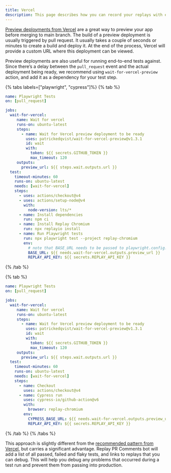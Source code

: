 ```yaml
---
title: Vercel
description: This page describes how you can record your replays with e2e tests against Vercel preview branches and get a list of your replays from passed, failed and flaky tests.
---
```


[Preview deployments from Vercel](https://vercel.com/docs/deployments/preview-deployments) are a great way to preview your app before merging to main branch. The build of a preview deployment is usually triggered by pull request. It usually takes a couple of seconds or minutes to create a build and deploy it. At the end of the process, Vercel will provide a custom URL where this deployment can be viewed. 

Preview deployments are also useful for running end-to-end tests against. Since there’s a delay between the `pull_request` event and the actual deployment being ready, we recommend using `wait-for-vercel-preview` action, and add it as a dependency for your test step.

{% tabs labels=["playwright", "cypress"]%}
{% tab %}
```yml
name: Playwright Tests
on: [pull_request]

jobs:
  wait-for-vercel:
     name: Wait for vercel
     runs-on: ubuntu-latest
     steps:
       - name: Wait for Vercel preview deployment to be ready
         uses: patrickedqvist/wait-for-vercel-preview@v1.3.1
         id: wait
         with:
           token: ${{ secrets.GITHUB_TOKEN }}
           max_timeout: 120
     outputs:
       preview_url: ${{ steps.wait.outputs.url }}
  test:
    timeout-minutes: 60
    runs-on: ubuntu-latest
    needs: [wait-for-vercel]
    steps:
      - uses: actions/checkout@v4
      - uses: actions/setup-node@v4
        with:
          node-version: lts/*
      - name: Install dependencies
        run: npm ci
      - name: Install Replay Chromium
        run: npx replayio install
      - name: Run Playwright tests
        run: npx playwright test --project replay-chromium
        env:
          # note that BASE_URL needs to be passed to playwright.config.ts
          BASE_URL: ${{ needs.wait-for-vercel.outputs.preview_url }} 
          REPLAY_API_KEY: ${{ secrets.REPLAY_API_KEY }}
```
{% /tab %}

{% tab %}
```yml
name: Playwright Tests
on: [pull_request]

jobs:
  wait-for-vercel:
     name: Wait for vercel
     runs-on: ubuntu-latest
     steps:
       - name: Wait for Vercel preview deployment to be ready
         uses: patrickedqvist/wait-for-vercel-preview@v1.3.1
         id: wait
         with:
           token: ${{ secrets.GITHUB_TOKEN }}
           max_timeout: 120
     outputs:
       preview_url: ${{ steps.wait.outputs.url }}
  test:
    timeout-minutes: 60
    runs-on: ubuntu-latest
    needs: [wait-for-vercel]
    steps:
      - name: Checkout
        uses: actions/checkout@v4
      - name: Cypress run
        uses: cypress-io/github-action@v6
        with:
          browser: replay-chromium
        env:
          CYPRESS_BASE_URL: ${{ needs.wait-for-vercel.outputs.preview_url }}
          REPLAY_API_KEY: ${{ secrets.REPLAY_API_KEY }}
```
{% /tab %}
{% /tabs %}

This approach is slightly different from the [recommended pattern from Vercel](https://vercel.com/guides/how-can-i-run-end-to-end-tests-after-my-vercel-preview-deployment), but carries a significant advantage. Replay PR Comments bot will add a list of all passed, failed and flaky tests, and links to replays that you can debug. This will help you debug any problems that occurred during a test run and prevent them from passing into production.